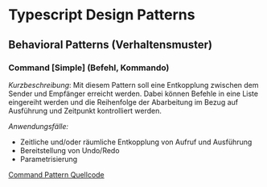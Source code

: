 # Typescript Design Patterns

## Behavioral Patterns (Verhaltensmuster)

### Command [Simple] (Befehl, Kommando)

*Kurzbeschreibung*: Mit diesem Pattern soll eine Entkopplung zwischen dem Sender und Empfänger erreicht werden. Dabei können Befehle in eine Liste eingereiht werden und die Reihenfolge der Abarbeitung 
im Bezug auf Ausführung und Zeitpunkt kontrolliert werden. 

*Anwendungsfälle:*
+ Zeitliche und/oder räumliche Entkopplung von Aufruf und Ausführung
+ Bereitstellung von Undo/Redo
+ Parametrisierung

[Command Pattern Quellcode](https://github.com/JensBekersch/TypescriptDesignPatterns/tree/master/src/BehavioralPatterns/Command%5BSimple%5D)
